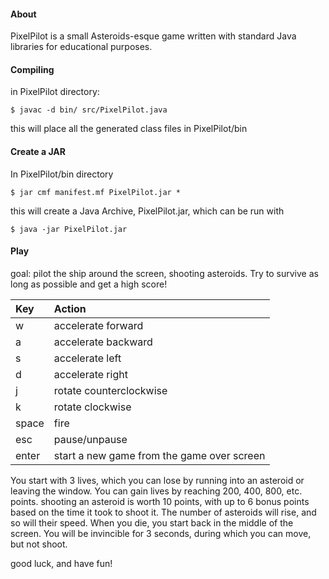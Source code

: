 #### About
PixelPilot is a small Asteroids-esque game written with standard Java libraries for educational purposes.

#### Compiling
in PixelPilot directory:

```
$ javac -d bin/ src/PixelPilot.java
```

this will place all the generated class files in PixelPilot/bin

<h4>Create a JAR</h4>
In PixelPilot/bin directory

```
$ jar cmf manifest.mf PixelPilot.jar *
```

this will create a Java Archive, PixelPilot.jar, which can be run with

```
$ java -jar PixelPilot.jar
```

#### Play
goal: pilot the ship around the screen, shooting asteroids. Try to survive as long as possible and get a high score!

| Key | Action |
| :-- | :----- |
| w   | accelerate forward |
| a   | accelerate backward |
| s   | accelerate left |
| d   | accelerate right |
| j   | rotate counterclockwise |
| k   | rotate clockwise |
| space | fire |
| esc   | pause/unpause |
| enter | start a new game from the game over screen |

You start with 3 lives, which you can lose by running into an asteroid
or leaving the window. You can gain lives by reaching 200, 400, 800, etc.
points. shooting an asteroid is worth 10 points, with up to 6 bonus
points based on the time it took to shoot it. The number of asteroids
will rise, and so will their speed. When you die, you start back in the
middle of the screen. You will be invincible for 3 seconds, during which
you can move, but not shoot.

good luck, and have fun!
